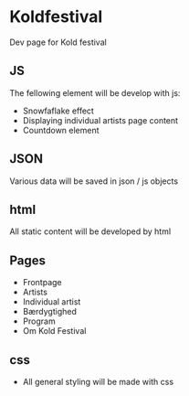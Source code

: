 # Koldfestival
Dev page for Kold festival

## JS
The fellowing element will be develop with js:
- Snowfaflake effect
- Displaying individual artists page content
- Countdown element
## JSON
Various data will be saved in json / js objects
## html
All static content will be developed by html
## Pages
- Frontpage
- Artists
- Individual artist
- Bærdygtighed
- Program
- Om Kold Festival
## 
## css
- All general styling will be made with css

